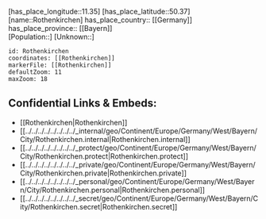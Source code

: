 ﻿---
location: [50.37,11.35] 
mapzoom: [7,12] 
mapmarker: city 
type: City
tags:
- geo/City


SpocWebEntityId: 33788
isDeleted: false
confidential: public

---
[has_place_longitude::11.35] 
[has_place_latitude::50.37] 
[name::Rothenkirchen] 
has_place_country:: [[Germany]]  
has_place_province:: [[Bayern]]  
[Population::] 
[Unknown::] 


```leaflet
id: Rothenkirchen
coordinates: [[Rothenkirchen]] 
markerFile: [[Rothenkirchen]] 
defaultZoom: 11 
maxZoom: 18
```


## Confidential Links & Embeds: 
- [[Rothenkirchen|Rothenkirchen]]  
- [[../../../../../../../../_internal/geo/Continent/Europe/Germany/West/Bayern/City/Rothenkirchen.internal|Rothenkirchen.internal]] 
- [[../../../../../../../../_protect/geo/Continent/Europe/Germany/West/Bayern/City/Rothenkirchen.protect|Rothenkirchen.protect]] 
- [[../../../../../../../../_private/geo/Continent/Europe/Germany/West/Bayern/City/Rothenkirchen.private|Rothenkirchen.private]] 
- [[../../../../../../../../_personal/geo/Continent/Europe/Germany/West/Bayern/City/Rothenkirchen.personal|Rothenkirchen.personal]] 
- [[../../../../../../../../_secret/geo/Continent/Europe/Germany/West/Bayern/City/Rothenkirchen.secret|Rothenkirchen.secret]] 

